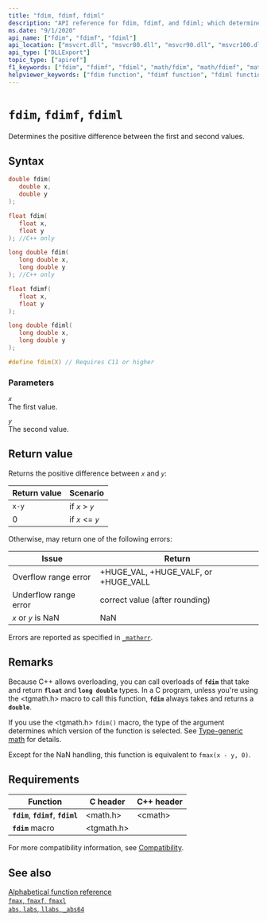 ```yaml
---
title: "fdim, fdimf, fdiml"
description: "API reference for fdim, fdimf, and fdiml; which determines the positive difference between two values."
ms.date: "9/1/2020"
api_name: ["fdim", "fdimf", "fdiml"]
api_location: ["msvcrt.dll", "msvcr80.dll", "msvcr90.dll", "msvcr100.dll", "msvcr100_clr0400.dll", "msvcr110.dll", "msvcr110_clr0400.dll", "msvcr120.dll", "msvcr120_clr0400.dll", "ucrtbase.dll", "api-ms-win-crt-math-l1-1-0.dll"]
api_type: ["DLLExport"]
topic_type: ["apiref"]
f1_keywords: ["fdim", "fdimf", "fdiml", "math/fdim", "math/fdimf", "math/fdiml"]
helpviewer_keywords: ["fdim function", "fdimf function", "fdiml function"]
---
```

# `fdim`, `fdimf`, `fdiml`

Determines the positive difference between the first and second values.

## Syntax

```C
double fdim(
   double x,
   double y
);

float fdim(
   float x,
   float y
); //C++ only

long double fdim(
   long double x,
   long double y
); //C++ only

float fdimf(
   float x,
   float y
);

long double fdiml(
   long double x,
   long double y
);

#define fdim(X) // Requires C11 or higher
```

### Parameters

*`x`*\
The first value.

*`y`*\
The second value.

## Return value

Returns the positive difference between *`x`* and *`y`*:

| Return value | Scenario |
|---|---|
| `x-y` | if *`x`* > *`y`* |
| 0 | if *`x`* <= *`y`* |

Otherwise, may return one of the following errors:

| Issue | Return |
|---|---|
| Overflow range error | +HUGE_VAL, +HUGE_VALF, or +HUGE_VALL |
| Underflow range error | correct value (after rounding) |
| *`x`* or *`y`* is NaN | NaN |

Errors are reported as specified in [`_matherr`](matherr.md).

## Remarks

Because C++ allows overloading, you can call overloads of **`fdim`** that take and return **`float`** and **`long double`** types. In a C program, unless you're using the \<tgmath.h> macro to call this function, **`fdim`** always takes and returns a **`double`**.

If you use the \<tgmath.h> `fdim()` macro, the type of the argument determines which version of the function is selected. See [Type-generic math](../tgmath.md) for details.

Except for the NaN handling, this function is equivalent to `fmax(x - y, 0)`.

## Requirements

| Function | C header | C++ header |
|---|---|---|
| **`fdim`**, **`fdimf`**, **`fdiml`** | \<math.h> | \<cmath> |
| **`fdim`** macro | \<tgmath.h> |  |

For more compatibility information, see [Compatibility](../compatibility.md).

## See also

[Alphabetical function reference](crt-alphabetical-function-reference.md)\
[`fmax`, `fmaxf`, `fmaxl`](fmax-fmaxf-fmaxl.md)\
[`abs`, `labs`, `llabs`, `_abs64`](abs-labs-llabs-abs64.md)
